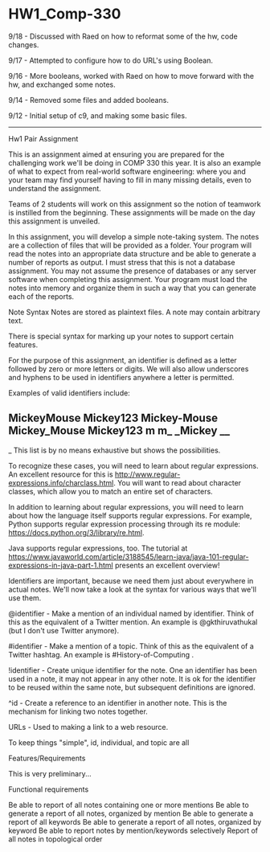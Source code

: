 # HW1_Comp-330
9/18 - Discussed with Raed on how to reformat some of the hw, code changes.

9/17 - Attempted to configure how to do URL's using Boolean.

9/16 - More booleans, worked with Raed on how to move forward with the hw, and exchanged some notes.

9/14 - Removed some files and added booleans.

9/12 - Initial setup of c9, and making some basic files.
______________________________________________________________________________________________________

Hw1 Pair Assignment 


This is an assignment aimed at ensuring you are prepared for the challenging work we'll be doing in COMP 330 this year. It is also an example of what to expect from real-world software engineering: where you and your team may find yourself having to fill in many missing details, even to understand the assignment.

Teams of 2 students will work on this assignment so the notion of teamwork is instilled from the beginning. These assignments will be made on the day this assignment is unveiled.

In this assignment, you will develop a simple note-taking system. The notes are a collection of files that will be provided as a folder. Your program will read the notes into an appropriate data structure and be able to generate a number of reports as output. I must stress that this is not a database assignment. You may not assume the presence of databases or any server software when completing this assignment. Your program must load the notes into memory and organize them in such a way that you can generate each of the reports.


Note Syntax
Notes are stored as plaintext files. A note may contain arbitrary text.

There is special syntax for marking up your notes to support certain features.

For the purpose of this assignment, an identifier is defined as a letter followed by zero or more letters or digits. We will also allow underscores and hyphens to be used in identifiers anywhere a letter is permitted.

Examples of valid identifiers include:

MickeyMouse
Mickey123
Mickey-Mouse
Mickey_Mouse
Mickey123
m
m_
_Mickey
__
-
_
This list is by no means exhaustive but shows the possibilities.

To recognize these cases, you will need to learn about regular expressions. An excellent resource for this is http://www.regular-expressions.info/charclass.html. You will want to read about character classes, which allow you to match an entire set of characters.

In addition to learning about regular expressions, you will need to learn about how the language itself supports regular expressions. For example, Python supports regular expression processing through its re module: https://docs.python.org/3/library/re.html.

Java supports regular expressions, too. The tutorial at https://www.javaworld.com/article/3188545/learn-java/java-101-regular-expressions-in-java-part-1.html presents an excellent overview!

Identifiers are important, because we need them just about everywhere in actual notes. We'll now take a look at the syntax for various ways that we'll use them.

@identifier - Make a mention of an individual named by identifier. Think of this as the equivalent of a Twitter mention. An example is
@gkthiruvathukal
(but I don't use Twitter anymore).

#identifier - Make a mention of a topic. Think of this as the equivalent of a Twitter hashtag. An example is
#History-of-Computing
.

!identifier - Create unique identifier for the note. One an identifier has been used in a note, it may not appear in any other note. It is ok for the identifier to be reused within the same note, but subsequent definitions are ignored.

^id - Create a reference to an identifier in another note. This is the mechanism for linking two notes together.

URLs - Used to making a link to a web resource.

To keep things "simple", id, individual, and topic are all

Features/Requirements

This is very preliminary...

Functional requirements

Be able to report of all notes containing one or more mentions
Be able to generate a report of all notes, organized by mention
Be able to generate a report of all keywords
Be able to generate a report of all notes, organized by keyword
Be able to report notes by mention/keywords selectively
Report of all notes in topological order